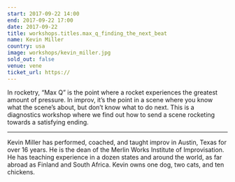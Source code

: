 ```yaml
---
start: 2017-09-22 14:00
end: 2017-09-22 17:00
date: 2017-09-22
title: workshops.titles.max_q_finding_the_next_beat
name: Kevin Miller
country: usa
image: workshops/kevin_miller.jpg
sold_out: false
venue: vene
ticket_url: https://
---
```


In rocketry, “Max Q” is the point where a rocket experiences the greatest amount of
pressure. In improv, it’s the point in a scene where you know what the scene’s about, but
don’t know what to do next. This is a diagnostics workshop where we find out how to
send a scene rocketing towards a satisfying ending.

---

Kevin Miller has performed, coached, and taught improv in Austin, Texas for over 16
years. He is the dean of the Merlin Works Institute of Improvisation. He has teaching
experience in a dozen states and around the world, as far abroad as Finland and South
Africa. Kevin owns one dog, two cats, and ten chickens.
